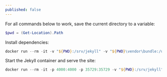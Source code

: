 ```yaml
---
published: false
---
```


For all commands below to work, save the current directory to a variable:
```ps1
$pwd = (Get-Location).Path
```

Install dependencies:
```ps1
docker run --rm -it -v "${PWD}:/srv/jekyll" -v "${PWD}\vendor\bundle:/usr/local/bundle" jekyll/jekyll:4 bundle install
```

Start the Jekyll container and serve the site:
```ps1
docker run --rm -it -p 4000:4000 -p 35729:35729 -v "${PWD}:/srv/jekyll" -v "${PWD}\vendor\bundle:/usr/local/bundle" jekyll/jekyll:4 sh -lc "git config --global --add safe.directory /srv/jekyll; jekyll serve --host 0.0.0.0 --livereload --force_polling"
```